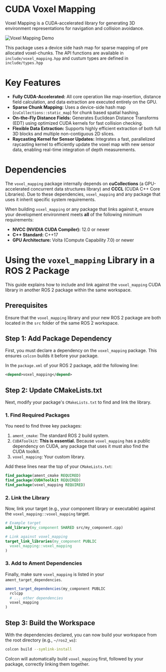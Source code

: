 # CUDA Voxel Mapping
Voxel Mapping is a CUDA-accelerated library for generating 3D environment representations for navigation and collision avoidance.

![Voxel Mapping Demo](docs/pool_df.gif)

This package uses a device side hash map for sparse mapping of pre allocated voxel-chunks. The API functions are available in `include/voxel_mapping.hpp` and custum types are defined in `include/types.hpp`


# Key Features

- **Fully CUDA-Accelerated:** All core operation like map-insertion, distance field calculation, and data extraction are executed entirely on the GPU.
- **Sparse Chunk Mapping:** Uses a device-side hash map (`cuCollections::static_map`) for chunk based spatial hashing.
- **On-the-Fly Distance Fields:** Generates Euclidean Distance Transforms (EDT) using optimized CUDA kernels for fast collision checking.
- **Flexible Data Extraction:** Supports highly efficient extraction of both full 3D blocks and multiple non-contiguous 2D slices.
- **Raycasting Kernel for Sensor Updates:** Integrates a fast, parallelized raycasting kernel to efficiently update the voxel map with new sensor data, enabling real-time integration of depth measurements.

# Dependencies

The `voxel_mapping` package internally depends on **cuCollections** (a GPU-accelerated concurrent data structures library) and **CCCL** (CUDA C++ Core Libraries). Due to these dependencies, `voxel_mapping` and any package that uses it inherit specific system requirements.

When building `voxel_mapping` or any package that links against it, ensure your development environment meets **all** of the following minimum requirements:

- **NVCC (NVIDIA CUDA Compiler):** 12.0 or newer  
- **C++ Standard:** C++17  
- **GPU Architecture:** Volta (Compute Capability 7.0) or newer  

# Using the `voxel_mapping` Library in a ROS 2 Package

This guide explains how to include and link against the `voxel_mapping` CUDA library in another ROS 2 package within the same workspace.

## Prerequisites

Ensure that the `voxel_mapping` library and your new ROS 2 package are both located in the `src` folder of the same ROS 2 workspace.

## Step 1: Add Package Dependency

First, you must declare a dependency on the `voxel_mapping` package. This ensures `colcon` builds it before your package.

In the `package.xml` of your ROS 2 package, add the following line:

```xml
<depend>voxel_mapping</depend>
````

## Step 2: Update CMakeLists.txt

Next, modify your package's `CMakeLists.txt` to find and link the library.

### 1\. Find Required Packages

You need to find three key packages:

1.  `ament_cmake`: The standard ROS 2 build system.
2.  `CUDAToolkit`: **This is essential.** Because `voxel_mapping` has a public dependency on CUDA, any package that uses it must also find the CUDA toolkit.
3.  `voxel_mapping`: Your custom library.

Add these lines near the top of your `CMakeLists.txt`:

```cmake
find_package(ament_cmake REQUIRED)
find_package(CUDAToolkit REQUIRED)
find_package(voxel_mapping REQUIRED)
```

### 2\. Link the Library

Now, link your target (e.g., your component library or executable) against the `voxel_mapping::voxel_mapping` target.

```cmake
# Example target
add_library(my_component SHARED src/my_component.cpp)

# Link against voxel_mapping
target_link_libraries(my_component PUBLIC
  voxel_mapping::voxel_mapping
)
```

### 3\. Add to Ament Dependencies

Finally, make sure `voxel_mapping` is listed in your `ament_target_dependencies`.

```cmake
ament_target_dependencies(my_component PUBLIC
  rclcpp
  # ... other dependencies
  voxel_mapping
)
```

## Step 3: Build the Workspace

With the dependencies declared, you can now build your workspace from the root directory (e.g., `~/ros2_ws`):

```bash
colcon build --symlink-install
```

Colcon will automatically build `voxel_mapping` first, followed by your package, correctly linking them together.